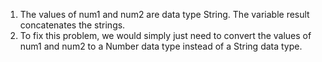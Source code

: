 1. The values of num1 and num2 are data type String. The variable result concatenates the strings.
2. To fix this problem, we would simply just need to convert the values of num1 and num2 to a Number data type instead of a String data type.